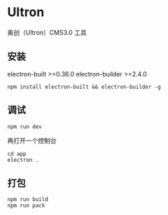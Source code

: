 # Ultron
奥创（Ultron）CMS3.0  工具

## 安装

electron-built >=0.36.0
electron-builder >=2.4.0

```
npm install electron-built && electron-builder -g
```

## 调试

```
npm run dev

```

再打开一个控制台

```
cd app
electron .
```

## 打包

```
npm run build
npm run pack
```
